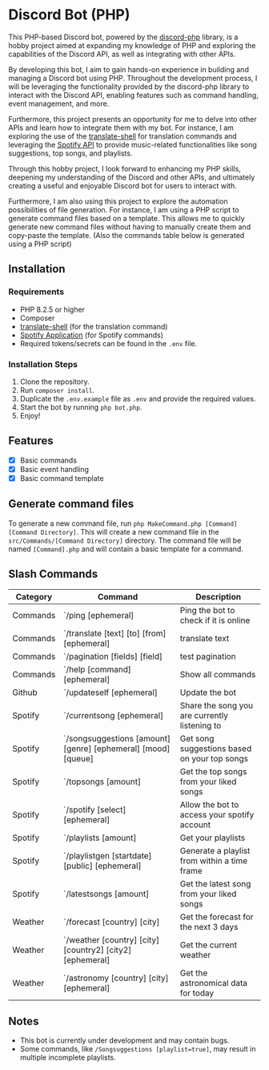 # Discord Bot (PHP)

This PHP-based Discord bot, powered by the [discord-php](https://github.com/discord-php/DiscordPHP) library, is a hobby project aimed at expanding my knowledge of PHP and exploring the capabilities of the Discord API, as well as integrating with other APIs.

By developing this bot, I aim to gain hands-on experience in building and managing a Discord bot using PHP. Throughout the development process, I will be leveraging the functionality provided by the discord-php library to interact with the Discord API, enabling features such as command handling, event management, and more.

Furthermore, this project presents an opportunity for me to delve into other APIs and learn how to integrate them with my bot. For instance, I am exploring the use of the [translate-shell](https://github.com/soimort/translate-shell) for translation commands and leveraging the [Spotify API](https://developer.spotify.com/documentation/web-api) to provide music-related functionalities like song suggestions, top songs, and playlists.

Through this hobby project, I look forward to enhancing my PHP skills, deepening my understanding of the Discord and other APIs, and ultimately creating a useful and enjoyable Discord bot for users to interact with.

Furthermore, I am also using this project to explore the automation possibilities of file generation. For instance, I am using a PHP script to generate command files based on a template. This allows me to quickly generate new command files without having to manually create them and copy-paste the template. (Also the commands table below is generated using a PHP script)


## Installation

### Requirements

- PHP 8.2.5 or higher
- Composer
- [translate-shell](https://github.com/soimort/translate-shell) (for the translation command)
- [Spotify Application](https://developer.spotify.com/dashboard/applications) (for Spotify commands)
- Required tokens/secrets can be found in the `.env` file.

### Installation Steps

1. Clone the repository.
2. Run `composer install`.
3. Duplicate the `.env.example` file as `.env` and provide the required values.
4. Start the bot by running `php bot.php`.
5. Enjoy!


## Features

- [x] Basic commands
- [x] Basic event handling
- [x] Basic command template

## Generate command files

To generate a new command file, run `php MakeCommand.php [Command] [Command Directory]`. This will create a new command file in the `src/Commands/[Command Directory]` directory. The command file will be named `[Command].php` and will contain a basic template for a command.
## Slash Commands

| Category         | Command                                        | Description                                                                |
|------------------|------------------------------------------------|----------------------------------------------------------------------------|
| Commands   | `/ping [ephemeral]                         | Ping the bot to check if it is online                                 |
| Commands   | `/translate [text] [to] [from] [ephemeral]                         | translate text                                 |
| Commands   | `/pagination [fields] [field]                         | test pagination                                 |
| Commands   | `/help [command] [ephemeral]                         | Show all commands                                 |
| Github   | `/updateself [ephemeral]                         | Update the bot                                 |
| Spotify   | `/currentsong [ephemeral]                         | Share the song you are currently listening to                                 |
| Spotify   | `/songsuggestions [amount] [genre] [ephemeral] [mood] [queue]                         | Get song suggestions based on your top songs                                 |
| Spotify   | `/topsongs [amount]                         | Get the top songs from your liked songs                                 |
| Spotify   | `/spotify [select] [ephemeral]                         | Allow the bot to access your spotify account                                 |
| Spotify   | `/playlists [amount]                         | Get your playlists                                 |
| Spotify   | `/playlistgen [startdate] [public] [ephemeral]                         | Generate a playlist from within a time frame                                 |
| Spotify   | `/latestsongs [amount]                         | Get the latest song from your liked songs                                 |
| Weather   | `/forecast [country] [city]                         | Get the forecast for the next 3 days                                 |
| Weather   | `/weather [country] [city] [country2] [city2] [ephemeral]                         | Get the current weather                                 |
| Weather   | `/astronomy [country] [city] [ephemeral]                         | Get the astronomical data for today                                 |
## Notes

- This bot is currently under development and may contain bugs.
- Some commands, like `/Songsuggestions [playlist=true]`, may result in multiple incomplete playlists.